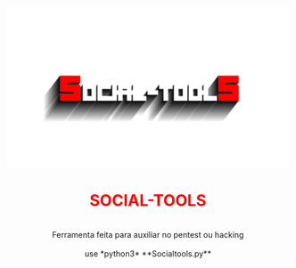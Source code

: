 
<center>
<img src="https://github.com/FatalS3C/SocialtoolS/blob/main/logo1.png?raw=true">
<h1 style="color:red">SOCIAL-TOOLS</h1>
<br>
<p1>Ferramenta feita para auxiliar no pentest ou hacking </p1>
<br>
<br>
use *python3* **Socialtools.py**
